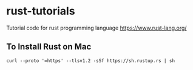 # rust-tutorials
Tutorial code for rust programming language https://www.rust-lang.org/

## To Install Rust on Mac
```
curl --proto '=https' --tlsv1.2 -sSf https://sh.rustup.rs | sh
```

